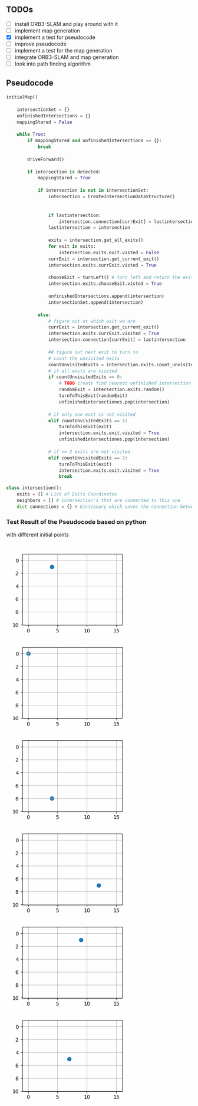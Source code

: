 ## TODOs

- [ ] install ORB3-SLAM and play around with it
- [ ] implement map generation
- [x] implement a test for pseudocode
- [ ] improve pseudocode
- [ ] implement a test for the map generation 
- [ ] integrate ORB3-SLAM and map generation
- [ ] look into path finding algorithm

## Pseudocode

```Python
initialMap()

    intersectionSet = {}
    unfinishedIntersections = {}
    mappingStared = False

    while True:
        if mappingStared and unfinishedIntersections == {}:
            break
        
        driveForward()
 
        if intersection is detected:
            mappingStared = True

            if intersection is not in intersectionSet:
                intersection = CreateIntersectionDataStructure()
                

                if lastintersection:
                    intersection.connection[currExit] = lastintersection
                lastintersection = intersection

                exits = intersection.get_all_exits()
                for exit in exits:
                    intersection.exits.exit.visted = False
                currExit = intersection.get_current_exit()
                intersection.exits.currExit.visted = True
                
                chooseExit = turnLeft() # turn left and return the exit
                intersection.exits.chooseExit.visted = True

                unfinishedIntersections.append(intersection)
                intersectionSet.append(intersection)
                
            else:
                # figure out at which exit we are
                currExit = intersection.get_current_exit()
                intersection.exits.currExit.visited = True
                intersection.connection[currExit] = lastintersection

                ## figure out next exit to turn to
                # count the unvisited exits
                countUnvisitedExits = intersection.exits.count_unvisited()
                # if all exits are visited
                if countUnvisitedExits == 0:
                    # TODO create find nearest unfinished intersection
                    randomExit = intersection.exits.random()
                    turnToThisExit(randomExit)
                    unfinishedintersectiones.pop(intersection)
                
                # if only one exit is not visited
                elif countUnvisitedExits == 1:
                    turnToThisExit(exit)
                    intersection.exits.exit.visited = True
                    unfinishedintersectiones.pop(intersection)

                # if >= 2 exits are not visited
                elif countUnvisitedExits == 2:
                    turnToThisExit(exit)
                    intersection.exits.exit.visited = True
                    break
```

```Python
class intersection():
    exits = [] # List of Exits Coordinates
    neighbors = [] # intersection's that are connected to this one
    dict connections = {} # Dictionary which saves the connection between exit and neighbors

```
### Test Result of the Pseudocode based on python
with different initial points

![PseudoTest1](test/1.gif "PseudoTest1")
![PseudoTest2](test/2.gif "PseudoTest2")
![PseudoTest3](test/3.gif "PseudoTest3")
![PseudoTest4](test/4.gif "PseudoTest4")
![PseudoTest5](test/5.gif "PseudoTest5")
![PseudoTest6](test/6.gif "PseudoTest6")